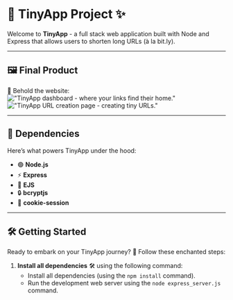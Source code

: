 # 🌟 **TinyApp Project** ✨  

Welcome to **TinyApp** - a full stack web application built with Node and Express that allows users to shorten long URLs (à la bit.ly).


---

## **🖼️ Final Product**  

📸 Behold the website:  
!["TinyApp dashboard - where your links find their home."](#)  
!["TinyApp URL creation page - creating tiny URLs."](#)  

---

## **🔮 Dependencies**  

Here’s what powers TinyApp under the hood:  

- 🟢 **Node.js** 
- ⚡ **Express**
- 🎨 **EJS**  
- 🔒 **bcryptjs**
- 🍪 **cookie-session**

---

## **🛠️ Getting Started**  

Ready to embark on your TinyApp journey? 🚀 Follow these enchanted steps:  

1. **Install all dependencies** 🛠️ using the following command:  
   - Install all dependencies (using the `npm install` command).
   - Run the development web server using the `node express_server.js` command.